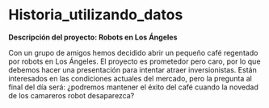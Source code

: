 # Historia_utilizando_datos

**Descripción del proyecto: Robots en Los Ángeles**


Con un grupo de amigos hemos decidido abrir un pequeño café regentado por robots en Los Ángeles. El proyecto es prometedor pero caro, por lo que debemos hacer una presentación para intentar atraer inversionistas. Están interesados en las condiciones actuales del mercado, pero la pregunta al final del día será: ¿podremos mantener el éxito del café cuando la novedad de los camareros robot desaparezca?
